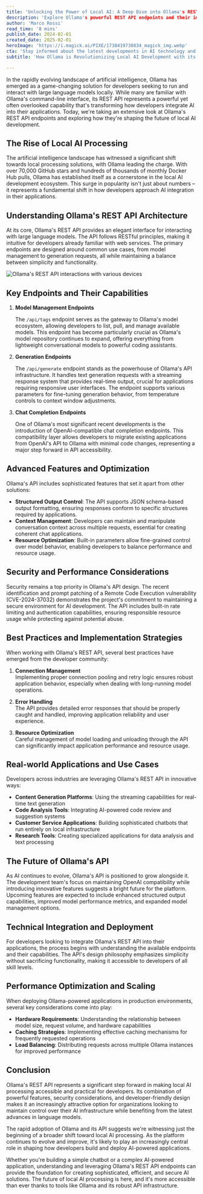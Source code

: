```yaml
---
title: 'Unlocking the Power of Local AI: A Deep Dive into Ollama's REST API Endpoints'
description: 'Explore Ollama's powerful REST API endpoints and their impact on local AI development. From model management to generation capabilities, discover how this robust API infrastructure is revolutionizing the way developers integrate AI into their applications, while maintaining security and performance standards.'
author: 'Marco Rossi'
read_time: '8 mins'
publish_date: 2024-02-01
created_date: 2025-02-01
heroImage: 'https://i.magick.ai/PIXE/1738419730834_magick_img.webp'
cta: 'Stay informed about the latest developments in AI technology and join our growing community of tech enthusiasts!'
subtitle: 'How Ollama is Revolutionizing Local AI Development with its Robust API Infrastructure'

---
```


In the rapidly evolving landscape of artificial intelligence, Ollama has emerged as a game-changing solution for developers seeking to run and interact with large language models locally. While many are familiar with Ollama's command-line interface, its REST API represents a powerful yet often overlooked capability that's transforming how developers integrate AI into their applications. Today, we're taking an extensive look at Ollama's REST API endpoints and exploring how they're shaping the future of local AI development.

## The Rise of Local AI Processing

The artificial intelligence landscape has witnessed a significant shift towards local processing solutions, with Ollama leading the charge. With over 70,000 GitHub stars and hundreds of thousands of monthly Docker Hub pulls, Ollama has established itself as a cornerstone in the local AI development ecosystem. This surge in popularity isn't just about numbers – it represents a fundamental shift in how developers approach AI integration in their applications.

## Understanding Ollama's REST API Architecture

At its core, Ollama's REST API provides an elegant interface for interacting with large language models. The API follows RESTful principles, making it intuitive for developers already familiar with web services. The primary endpoints are designed around common use cases, from model management to generation requests, all while maintaining a balance between simplicity and functionality.

![Ollama's REST API interactions with various devices](https://i.magick.ai/PIXE/1738419730837_magick_img.webp)

## Key Endpoints and Their Capabilities

1. **Model Management Endpoints**

   The `/api/tags` endpoint serves as the gateway to Ollama's model ecosystem, allowing developers to list, pull, and manage available models. This endpoint has become particularly crucial as Ollama's model repository continues to expand, offering everything from lightweight conversational models to powerful coding assistants.

2. **Generation Endpoints**

   The `/api/generate` endpoint stands as the powerhouse of Ollama's API infrastructure. It handles text generation requests with a streaming response system that provides real-time output, crucial for applications requiring responsive user interfaces. The endpoint supports various parameters for fine-tuning generation behavior, from temperature controls to context window adjustments.

3. **Chat Completion Endpoints**

   One of Ollama's most significant recent developments is the introduction of OpenAI-compatible chat completion endpoints. This compatibility layer allows developers to migrate existing applications from OpenAI's API to Ollama with minimal code changes, representing a major step forward in API accessibility.

## Advanced Features and Optimization

Ollama's API includes sophisticated features that set it apart from other solutions:

- **Structured Output Control**: The API supports JSON schema-based output formatting, ensuring responses conform to specific structures required by applications.
- **Context Management**: Developers can maintain and manipulate conversation context across multiple requests, essential for creating coherent chat applications.
- **Resource Optimization**: Built-in parameters allow fine-grained control over model behavior, enabling developers to balance performance and resource usage.

## Security and Performance Considerations

Security remains a top priority in Ollama's API design. The recent identification and prompt patching of a Remote Code Execution vulnerability (CVE-2024-37032) demonstrates the project's commitment to maintaining a secure environment for AI development. The API includes built-in rate limiting and authentication capabilities, ensuring responsible resource usage while protecting against potential abuse.

## Best Practices and Implementation Strategies

When working with Ollama's REST API, several best practices have emerged from the developer community:

1. **Connection Management**  
   Implementing proper connection pooling and retry logic ensures robust application behavior, especially when dealing with long-running model operations.

2. **Error Handling**  
   The API provides detailed error responses that should be properly caught and handled, improving application reliability and user experience.

3. **Resource Optimization**  
   Careful management of model loading and unloading through the API can significantly impact application performance and resource usage.

## Real-world Applications and Use Cases

Developers across industries are leveraging Ollama's REST API in innovative ways:

- **Content Generation Platforms**: Using the streaming capabilities for real-time text generation
- **Code Analysis Tools**: Integrating AI-powered code review and suggestion systems
- **Customer Service Applications**: Building sophisticated chatbots that run entirely on local infrastructure
- **Research Tools**: Creating specialized applications for data analysis and text processing

## The Future of Ollama's API

As AI continues to evolve, Ollama's API is positioned to grow alongside it. The development team's focus on maintaining OpenAI compatibility while introducing innovative features suggests a bright future for the platform. Upcoming features are expected to include enhanced structured output capabilities, improved model performance metrics, and expanded model management options.

## Technical Integration and Deployment

For developers looking to integrate Ollama's REST API into their applications, the process begins with understanding the available endpoints and their capabilities. The API's design philosophy emphasizes simplicity without sacrificing functionality, making it accessible to developers of all skill levels.

## Performance Optimization and Scaling

When deploying Ollama-powered applications in production environments, several key considerations come into play:

- **Hardware Requirements**: Understanding the relationship between model size, request volume, and hardware capabilities
- **Caching Strategies**: Implementing effective caching mechanisms for frequently requested operations
- **Load Balancing**: Distributing requests across multiple Ollama instances for improved performance

## Conclusion

Ollama's REST API represents a significant step forward in making local AI processing accessible and practical for developers. Its combination of powerful features, security considerations, and developer-friendly design makes it an increasingly attractive option for organizations looking to maintain control over their AI infrastructure while benefiting from the latest advances in language models.

The rapid adoption of Ollama and its API suggests we're witnessing just the beginning of a broader shift toward local AI processing. As the platform continues to evolve and improve, it's likely to play an increasingly central role in shaping how developers build and deploy AI-powered applications.

Whether you're building a simple chatbot or a complex AI-powered application, understanding and leveraging Ollama's REST API endpoints can provide the foundation for creating sophisticated, efficient, and secure AI solutions. The future of local AI processing is here, and it's more accessible than ever thanks to tools like Ollama and its robust API infrastructure.
